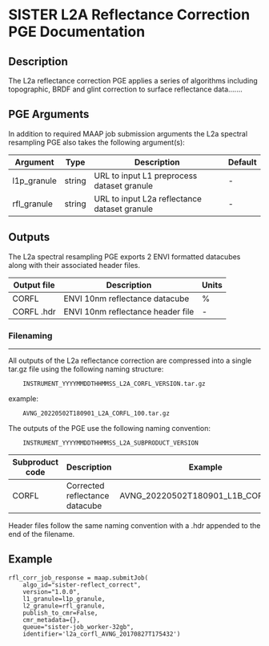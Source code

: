 # SISTER L2A Reflectance Correction PGE Documentation

## Description

The L2a reflectance correction PGE applies a series of algorithms including topographic, BRDF and glint correction to surface reflectance data.......


## PGE Arguments

In addition to required MAAP job submission arguments the L2a spectral resampling PGE also takes the following argument(s):


|Argument| Type |  Description | Default|
|---|---|---|---|
| l1p_granule| string |URL to input L1 preprocess dataset granule| -|
| rfl_granule| string |URL to input L2a reflectance dataset granule| -|


## Outputs

The L2a spectral resampling PGE exports 2 ENVI formatted datacubes along with their associated header files. 

|Output file| Description |  Units |
|---|---|---|
| CORFL| ENVI 10nm reflectance datacube | % |
| CORFL  .hdr| ENVI 10nm reflectance header file  | - |

### Filenaming
---

All outputs of the L2a reflectance correction are compressed into a single tar.gz file using the following naming structure:
 
 	 	INSTRUMENT_YYYYMMDDTHHMMSS_L2A_CORFL_VERSION.tar.gz
 	 	
example:

		AVNG_20220502T180901_L2A_CORFL_100.tar.gz	

The outputs of the PGE use the following naming convention: 

		INSTRUMENT_YYYYMMDDTHHMMSS_L2A_SUBPRODUCT_VERSION
	

| Subproduct code | Description | Example | 
| ---|---|---|
| CORFL | Corrected reflectance datacube | AVNG\_20220502T180901\_L1B\_CORFL\_100 |


Header files follow the same naming convention with a .hdr appended to the end of the filename.

## Example
	
	rfl_corr_job_response = maap.submitJob(
	    algo_id="sister-reflect_correct",
	    version="1.0.0",
	    l1_granule=l1p_granule,
	    l2_granule=rfl_granule,
	    publish_to_cmr=False,
	    cmr_metadata={},
	    queue="sister-job_worker-32gb",
	    identifier='l2a_corfl_AVNG_20170827T175432')














